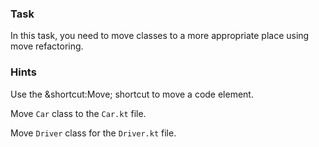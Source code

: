 ### Task

In this task, you need to move classes to a more appropriate place using move refactoring.

### Hints

<div class="hint" title="Shortcut for Move refactoring">

Use the &shortcut:Move; shortcut to move a code element.

</div>

<div class="hint" title="Refactoring hint">

Move `Car` class to the `Car.kt` file.

Move `Driver` class for the `Driver.kt` file.

</div>

